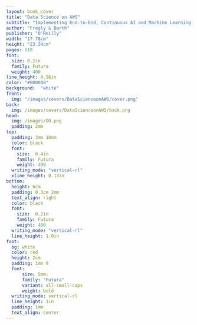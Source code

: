 ```yaml
---
layout: book_cover
title: "Data Science on AWS"
subtitle: "Implementing End-to-End, Continuous AI and Machine Learning Pipelines"
author: "Fregly & Barth"
publisher: "O'Reilly"
width: "17.78cm"
height: "23.34cm"
pages: 518
font:
  size: 0.2in
  family: Futura
  weight: 400
line_height: 0.56in
color: "#000000"
background:  "white"
front:
  img: "/images/covers/DataScienceonAWS/cover.png"
back:
  img: /images/covers/DataScienceonAWS/back.png
head:
  img: /images/OO.png
  padding: 2mm
top:
  padding: 3mm 10mm
  color: black
  font:
    size:  0.4in
    family: Futura
    weight: 400
  writing_mode: "vertical-rl"
  xline_height: 0.13in
bottom:
  height: 6cm
  padding: 0.3cm 2mm
  text_align: right
  color: black
  font:
    size:  0.2in
    family: Futura
    weight: 400
  writing_mode: "vertical-rl"
  line_height: 1.0in
foot:
  bg: white
  color: red
  height: 2cm
  padding: 1mm 0
  font:
      size: 5mm;
      family: "Futura"
      variant: all-small-caps
      weight: bold
  writing_mode: vertical-rl
  line_height: 1in
  padding: 1mm
  text_align: center
---
```

